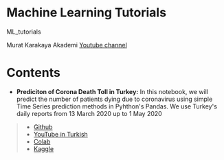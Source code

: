# Machine Learning Tutorials
ML_tutorials

Murat Karakaya Akademi [Youtube channel](https://www.youtube.com/channel/UCrCxCxTFL2ytaDrDYrN4_eA)

# Contents
* **Prediciton of Corona Death Toll in Turkey:** In this notebook, we will predict the number of patients dying due to coronavirus using simple Time Series prediction methods in Pyhthon's Pandas. We use Turkey's daily reports from 13 March 2020 up to 1 May 2020 

>* [Github](https://github.com/kmkarakaya/ML_tutorials/blob/master/A_Time_Series_Analysis_Corona_Death_Toll_Prediction.ipynb)
>* [YouTube in Turkish](https://youtu.be/rT0UOyJjOaE)
>* [Colab](https://www.youtube.com/redirect?v=rT0UOyJjOaE&redir_token=9u6bch137RuU4hzoklOx2dd5ddV8MTU4OTIyODUxOUAxNTg5MTQyMTE5&event=video_description&q=https%3A%2F%2Fcolab.research.google.com%2Fdrive%2F1LBrPEFUbVsSdHO1Y_ceJXEqTq288aIgx)
>* [Kaggle](https://www.youtube.com/redirect?v=rT0UOyJjOaE&redir_token=9u6bch137RuU4hzoklOx2dd5ddV8MTU4OTIyODUxOUAxNTg5MTQyMTE5&event=video_description&q=https%3A%2F%2Fwww.kaggle.com%2Fkmkarakaya%2Ftime-series-analysis-corona-death-toll-prediction)


